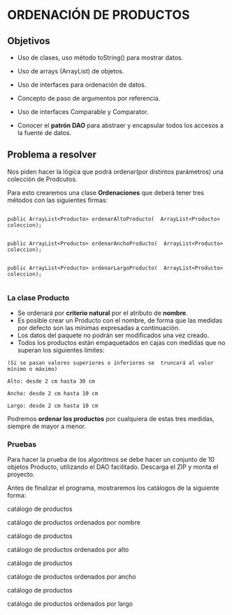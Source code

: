 # ORDENACIÓN DE PRODUCTOS

## Objetivos

- Uso de clases, uso método toString() para mostrar datos. 

- Uso de arrays (ArrayList)  de objetos. 

- Uso de interfaces para ordenación de datos. 

- Concepto de paso de argumentos por referencia.

- Uso de interfaces Comparable y Comparator. 

- Conocer el **patrón DAO** para abstraer y encapsular todos los accesos a la fuente de datos.

## Problema a resolver

Nos piden hacer la lógica que podrá ordenar(por distintos parámetros) una colección de Prodcutos. 

Para esto crearemos una clase **Ordenaciones** que deberá tener tres métodos con las siguientes firmas: 

```

public ArrayList<Producto> ordenarAltoProducto(  ArrayList<Producto>   coleccion);
  

public ArrayList<Producto> ordenarAnchoProducto(  ArrayList<Producto>   coleccion);
  

public ArrayList<Producto> ordenarLargoProducto(  ArrayList<Producto>   coleccion); 
  
```

### La clase Producto

- Se ordenará por **criterio natural** por el atributo de **nombre**. 
- Es posible crear un Producto con el nombre, de forma que las medidas por defecto son las mínimas expresadas a continuación.
- Los datos del paquete no podrán ser modificados una vez creado.
- Todos los productos están empaquetados en cajas con medidas que no superan los siguientes límites: 

```
(Si se pasan valores superiores o inferiores se  truncará al valor mínimo o máximo)

Alto: desde 2 cm hasta 30 cm 

Ancho: desde 2 cm hasta 10 cm 

Largo: desde 2 cm hasta 10 cm 
```

Podremos **ordenar los productos** por cualquiera de estas tres medidas, siempre de mayor a menor. 


### Pruebas

Para hacer la prueba de los algoritmos se debe hacer un conjunto de 10 objetos Producto, utilizando el DAO facilitado. Descarga el ZIP y monta el proyecto.


Antes de finalizar el programa, mostraremos los catálogos de la siguiente forma: 

catálogo de productos

catálogo de productos ordenados por nombre

catálogo de productos 

catálogo de productos ordenados por alto

catálogo de productos 

catálogo de productos ordenados por ancho

catálogo de productos 

catálogo de productos ordenados por largo
